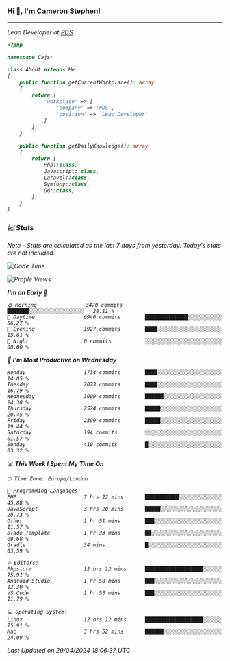 ### Hi 👋, I'm Cameron Stephen!
<hr>
<p><em>Lead Developer at <a href="https://prindatasolutions.co.uk">PDS</a></p>


```php
<?php

namespace Cajs;

class About extends Me
{
    public function getCurrentWorkplace(): array
    {
        return [
            'workplace' => [
                'company' => 'PDS',
                'position' => 'Lead Developer'
            ]
        ];
    }

    public function getDailyKnowledge(): array
    {
        return [
            Php::class,
            Javascript::class,
            Laravel::class,
            Symfony::class,
            Go::class,
        ];
    }
}
```

### 📈 Stats
<p><em>Note - Stats are calculated as the last 7 days from yesterday. Today's stats are not included.</em></p>


<!--START_SECTION:waka-->
![Code Time](http://img.shields.io/badge/Code%20Time-3%2C791%20hrs%2041%20mins-blue)

![Profile Views](http://img.shields.io/badge/Profile%20Views-0-blue)

**I'm an Early 🐤** 

```text
🌞 Morning                3470 commits        ███████░░░░░░░░░░░░░░░░░░   28.11 % 
🌆 Daytime                6946 commits        ██████████████░░░░░░░░░░░   56.27 % 
🌃 Evening                1927 commits        ████░░░░░░░░░░░░░░░░░░░░░   15.61 % 
🌙 Night                  0 commits           ░░░░░░░░░░░░░░░░░░░░░░░░░   00.00 % 
```
📅 **I'm Most Productive on Wednesday** 

```text
Monday                   1734 commits        ████░░░░░░░░░░░░░░░░░░░░░   14.05 % 
Tuesday                  2073 commits        ████░░░░░░░░░░░░░░░░░░░░░   16.79 % 
Wednesday                3009 commits        ██████░░░░░░░░░░░░░░░░░░░   24.38 % 
Thursday                 2524 commits        █████░░░░░░░░░░░░░░░░░░░░   20.45 % 
Friday                   2399 commits        █████░░░░░░░░░░░░░░░░░░░░   19.44 % 
Saturday                 194 commits         ░░░░░░░░░░░░░░░░░░░░░░░░░   01.57 % 
Sunday                   410 commits         █░░░░░░░░░░░░░░░░░░░░░░░░   03.32 % 
```


📊 **This Week I Spent My Time On** 

```text
🕑︎ Time Zone: Europe/London

💬 Programming Languages: 
PHP                      7 hrs 22 mins       ███████████░░░░░░░░░░░░░░   45.88 % 
JavaScript               3 hrs 20 mins       █████░░░░░░░░░░░░░░░░░░░░   20.73 % 
Other                    1 hr 51 mins        ███░░░░░░░░░░░░░░░░░░░░░░   11.57 % 
Blade Template           1 hr 33 mins        ██░░░░░░░░░░░░░░░░░░░░░░░   09.68 % 
Gradle                   34 mins             █░░░░░░░░░░░░░░░░░░░░░░░░   03.59 % 

🔥 Editors: 
Phpstorm                 12 hrs 12 mins      ███████████████████░░░░░░   75.91 % 
Android Studio           1 hr 58 mins        ███░░░░░░░░░░░░░░░░░░░░░░   12.30 % 
VS Code                  1 hr 53 mins        ███░░░░░░░░░░░░░░░░░░░░░░   11.79 % 

💻 Operating System: 
Linux                    12 hrs 12 mins      ███████████████████░░░░░░   75.91 % 
Mac                      3 hrs 52 mins       ██████░░░░░░░░░░░░░░░░░░░   24.09 % 
```


 Last Updated on 29/04/2024 18:06:37 UTC
<!--END_SECTION:waka-->
